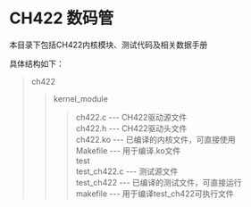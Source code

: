 # CH422 数码管

本目录下包括CH422内核模块、测试代码及相关数据手册

具体结构如下：

> ch422  
>> kernel_module  
>>> ch422.c --- CH422驱动源文件  
>>> ch422.h --- CH422驱动头文件  
>>> ch422.ko --- 已编译的内核文件，可直接使用  
>>> Makefile --- 用于编译.ko文件  
>> test  
>>> test_ch422.c --- 测试源文件  
>>> test_ch422 --- 已编译的测试文件，可直接运行  
>>> makefile --- 用于编译test_ch422可执行文件  
